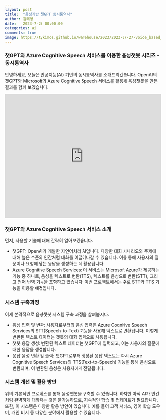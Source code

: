 ```yaml
---
layout: post
title:  "음성기반 챗GPT 동시통역사"
author: 김태영
date:   2023-7-25 00:00:00
categories: ai
comments: true
image: https://tykimos.github.io/warehouse/2023/2023-07-27-voice_based_interpreter_title.png
---
```


### 챗GPT와 Azure Cognitive Speech 서비스를 이용한 음성챗봇 시리즈 - 동시통역사

안녕하세요, 오늘은 인공지능(AI) 기반의 동시통역사를 소개드리겠습니다. OpenAI의 챗GPT와 Microsoft의 Azure Cognitive Speech 서비스를 활용해 음성챗봇을 만든 결과를 함께 보겠습니다.

<iframe width="100%" height="400" src="https://www.youtube.com/embed/TRvAsDPUcCs" title="YouTube video player" frameborder="0" allow="accelerometer; autoplay; clipboard-write; encrypted-media; gyroscope; picture-in-picture" allowfullscreen></iframe>

### 챗GPT와 Azure Cognitive Speech 서비스 소개

먼저, 사용할 기술에 대해 간략히 알아보겠습니다.

* 챗GPT: OpenAI가 개발한 자연어처리 AI입니다. 다양한 대화 시나리오와 주제에 대해 높은 수준의 인간처럼 대화를 이끌어나갈 수 있습니다. 이를 통해 사용자의 질문이나 요청에 맞는 응답을 생성하는 데 활용됩니다.
* Azure Cognitive Speech Services: 이 서비스는 Microsoft Azure가 제공하는 기능 중 하나로, 음성을 텍스트로 변환(TTS), 텍스트를 음성으로 변환(STT), 그리고 언어 번역 기능을 포함하고 있습니다. 이번 프로젝트에서는 주로 STT와 TTS 기능을 이용할 예정입니다.

### 시스템 구축과정

이제 본격적으로 음성챗봇 시스템 구축 과정을 살펴봅시다.

* 음성 입력 및 변환: 사용자로부터의 음성 입력은 Azure Cognitive Speech Services의 STT(Speech-to-Text) 기능을 사용해 텍스트로 변환됩니다. 이렇게 변환된 텍스트 데이터는 챗봇의 대화 입력으로 사용됩니다.
* 챗봇 응답 생성: 변환된 텍스트 데이터는 챗GPT에 입력되고, 이는 사용자의 질문에 대한 응답을 생성합니다.
* 응답 음성 변환 및 출력: 챗GPT로부터 생성된 응답 텍스트는 다시 Azure Cognitive Speech Services의 TTS(Text-to-Speech) 기능을 통해 음성으로 변환되며, 이 변환된 음성은 사용자에게 전달됩니다.

### 시스템 개선 및 활용 방안

위의 기본적인 프로세스를 통해 음성챗봇을 구축할 수 있습니다. 하지만 아직 AI가 인간처럼 완벽하게 대화하는 것은 불가능하므로, 지속적인 학습 및 업데이트가 필요합니다. 또한, 이 시스템은 다양한 활용 방안이 있습니다. 예를 들어 고객 서비스, 영어 학습 도우미, 개인 비서 등 다양한 분야에서 활용할 수 있습니다.
